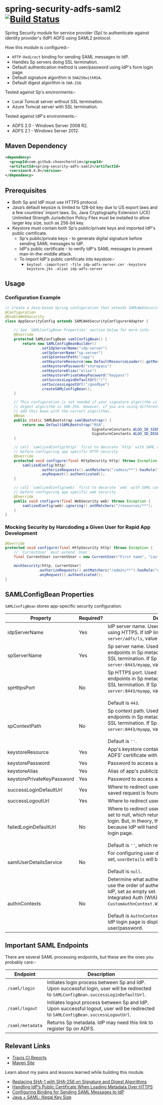 # spring-security-adfs-saml2 [![Build Status](https://travis-ci.org/choonchernlim/spring-security-adfs-saml2.svg?branch=master)](https://travis-ci.org/choonchernlim/spring-security-adfs-saml2)

Spring Security module for service provider (Sp) to authenticate against identity provider's (IdP) ADFS using SAML2 protocol.

How this module is configured:-

* `HTTP-Redirect` binding for sending SAML messages to IdP.
* Handles Sp servers doing SSL termination.
* Default authentication method is user/password using IdP's form login page. 
* Default signature algorithm is `SHA256withRSA`.
* Default digest algorithm is `SHA-256`.

Tested against Sp's environments:-

* Local Tomcat server without SSL termination.
* Azure Tomcat server with SSL termination.

Tested against IdP's environments:-

* ADFS 2.0 - Windows Server 2008 R2.
* ADFS 2.1 - Windows Server 2012.

## Maven Dependency

```xml
<dependency>
  <groupId>com.github.choonchernlim</groupId>
  <artifactId>spring-security-adfs-saml2</artifactId>
  <version>0.4.0</version>
</dependency>
```

## Prerequisites

* Both Sp and IdP must use HTTPS protocol.
* Java’s default keysize is limited to 128-bit key due to US export laws and a few countries’ import laws. So, Java Cryptography Extension (JCE) Unlimited Strength Jurisdiction Policy Files must be installed to allow larger key size, such as 256-bit key.
* Keystore must contain both Sp's public/private keys and imported IdP's public certificate. 
    * Sp's public/private keys - to generate digital signature before sending SAML messages to IdP.
    * IdP's public certificate - to verify IdP's SAML messages to prevent man-in-the-middle attack.
    * To import IdP's public certificate into keystore:-
        * `keytool -importcert -file idp-adfs-server.cer -keystore keystore.jks -alias idp-adfs-server`

## Usage 

### Configuration Example 

```java
// Create a Java-based Spring configuration that extends SAMLWebSecurityConfigurerAdapter.
@Configuration
@EnableWebSecurity
class AppSecurityConfig extends SAMLWebSecurityConfigurerAdapter {

    // See `SAMLConfigBean Properties` section below for more info. 
    @Override
    protected SAMLConfigBean samlConfigBean() {
        return new SAMLConfigBeanBuilder()
                .setIdpServerName("idp-server")
                .setSpServerName("sp-server")
                .setSpContextPath("/app")
                .setKeystoreResource(new DefaultResourceLoader().getResource("classpath:keystore.jks"))
                .setKeystorePassword("storepass")
                .setKeystoreAlias("alias")
                .setKeystorePrivateKeyPassword("keypass")
                .setSuccessLoginDefaultUrl("/")
                .setSuccessLogoutUrl("/goodbye")
                .createSAMLConfigBean();
    }

    // This configuration is not needed if your signature algorithm is SHA256withRSA and 
    // digest algorithm is SHA-256. However, if you are using different algorithm(s), then
    // add this bean with the correct algorithms.
    @Bean
    public static SAMLBootstrap samlBootstrap() {
        return new DefaultSAMLBootstrap("RSA",
                                        SignatureConstants.ALGO_ID_SIGNATURE_RSA_SHA512,
                                        SignatureConstants.ALGO_ID_DIGEST_SHA512);
    }

    // call `samlizedConfig(http)` first to decorate `http` with SAML configuration
    // before configuring app specific HTTP security
    @Override
    protected void configure(final HttpSecurity http) throws Exception {
        samlizedConfig(http)
                .authorizeRequests().antMatchers("/admin/**").hasRole("ADMIN")
                .anyRequest().authenticated();
    }

    // call `samlizedConfig(web)` first to decorate `web` with SAML configuration 
    // before configuring app specific web security
    @Override
    public void configure(final WebSecurity web) throws Exception {
        samlizedConfig(web).ignoring().antMatchers("/resources/**");
    }
}
```

### Mocking Security by Harcdoding a Given User for Rapid App Development

```java
@Override
protected void configure(final HttpSecurity http) throws Exception {
    // `CurrentUser` must extend `User`
    final CurrentUser currentUser = new CurrentUser("First name", "Last Name", "ROLE_ADMIN");

    mockSecurity(http, currentUser)
               .authorizeRequests().antMatchers("/admin/**").hasRole("ADMIN")
               .anyRequest().authenticated();
}
```

## SAMLConfigBean Properties
 
`SAMLConfigBean` stores app-specific security configuration.

|Property                   |Required? |Description                                                                                               |
|---------------------------|----------|----------------------------------------------------------------------------------------------------------|
|idpServerName              |Yes       |IdP server name. Used for retrieving IdP metadata using HTTPS. If IdP link is `https://idp-server/adfs/ls`, value should be `idp-server`.                                                                                |
|spServerName               |Yes       |Sp server name. Used for generating correct SAML endpoints in Sp metadata to handle servers doing SSL termination. If Sp link is `https://sp-server:8443/myapp`, value should be `sp-server`.                            |
|spHttpsPort                |No        |Sp HTTPS port. Used for generating correct SAML endpoints in Sp metadata to handle servers doing SSL termination. If Sp link is `https://sp-server:8443/myapp`, value should be `8443`. <br/><br/>Default is `443`.      |
|spContextPath              |No        |Sp context path. Used for generating correct SAML endpoints in Sp metadata to handle servers doing SSL termination. If Sp link is `https://sp-server:8443/myapp`, value should be `/myapp`. <br/><br/>Default is `''`.   |
|keystoreResource           |Yes       |App's keystore containing its public/private key and ADFS' certificate with public key.                   |
|keystorePassword           |Yes       |Password to access app's keystore.                                                                        |
|keystoreAlias              |Yes       |Alias of app's public/private key pair.                                                                   |
|keystorePrivateKeyPassword |Yes       |Password to access app's private key.                                                                     |
|successLoginDefaultUrl     |Yes       |Where to redirect user on successful login if no saved request is found in the session.                   |
|successLogoutUrl           |Yes       |Where to redirect user on successful logout.                                                              |
|failedLoginDefaultUrl      |No        |Where to redirect user on failed login. This value is set to null, which returns 401 error code on failed login. But, in theory, this will never be used because IdP will handled the failed login on IdP login page.<br/><br/>Default is `''`, which return 401 error code.|
|samlUserDetailsService     |No        |For configuring user details and authorities. When set, `userDetails` will be set as `principal`.<br/><br/>Default is `null`. |
|authnContexts              |No        |Determine what authentication methods to use. To use the order of authentication methods defined by IdP, set as empty set. To enable Windows Integrated Auth (WIA), use `CustomAuthnContext.WINDOWS_INTEGRATED_AUTHN_CTX`.<br/><br/>Default is `AuthnContext.PASSWORD_AUTHN_CTX` where IdP login page is displayed to obtain user/password.|


## Important SAML Endpoints

There are several SAML processing endpoints, but these are the ones you probably care:-

|Endpoint              |Description                                                                                                                             |
|----------------------|----------------------------------------------------------------------------------------------------------------------------------------|
|`/saml/login`         |Initiates login process between Sp and IdP. Upon successful login, user will be redirected to `SAMLConfigBean.successLoginDefaultUrl`.  |
|`/saml/logout`        |Initiates logout process between Sp and IdP. Upon successful logout, user will be redirected to `SAMLConfigBean.successLogoutUrl`.      |
|`/saml/metadata`      |Returns Sp metadata. IdP may need this link to register Sp on ADFS.                                                                     |

## Relevant Links

* [Travis CI Reports](https://travis-ci.org/choonchernlim/spring-security-adfs-saml2)
* [Maven Site](https://choonchernlim.github.io/spring-security-adfs-saml2/project-info.html)

Learn about my pains and lessons learned while building this module.

* [Replacing SHA-1 with SHA-256 on Signature and Digest Algorithms](http://myshittycode.com/2016/02/23/spring-security-saml-replacing-sha-1-with-sha-256-on-signature-and-digest-algorithms/)
* [Handling IdP’s Public Certificate When Loading Metadata Over HTTPS](http://myshittycode.com/2016/02/19/spring-security-saml-handling-idps-public-certificate-when-loading-metadata-over-https/)
* [Configuring Binding for Sending SAML Messages to IdP](http://myshittycode.com/2016/02/18/spring-security-saml-configuring-binding-for-sending-saml-messages-to-idp/)
* [Java + SAML: Illegal Key Size](http://myshittycode.com/2016/02/18/java-saml-illegal-key-size/)
